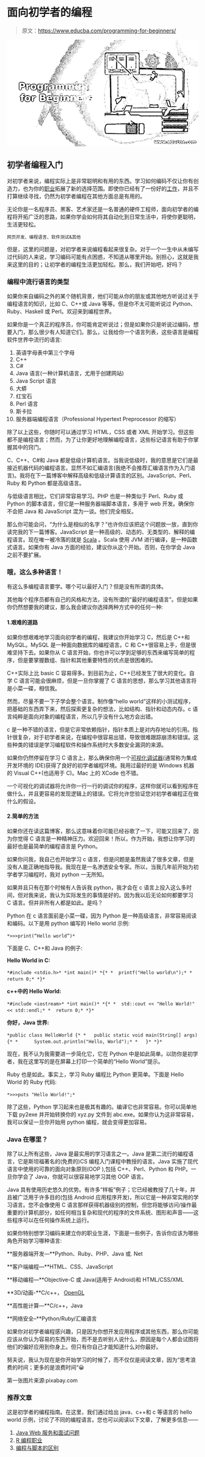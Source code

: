 # 面向初学者的编程

> 原文：<https://www.educba.com/programming-for-beginners/>

![Programming for Beginners](img/2ed90033bc8a03e3ba4feefd5a02c4d5.png)



## 初学者编程入门

对初学者来说，编程实际上是非常聪明和有用的东西。学习如何编码不仅让你有创造力，也为你的[职业](https://www.educba.com/career-success/ "How to Change your Career Successfully")拓展了新的选择范围。即使你已经有了一份好的[工作](https://www.educba.com/new-job-career/ "10 Things to Do When Starting a New Job")，并且不打算继续寻找，仍然为初学者编程在其他方面总是有用的。

无论你是一名程序员、黑客、艺术家还是一名普通的硬件工程师，面向初学者的编程将开拓广泛的思路，如果你学会如何将其自动化到日常生活中，将使你更聪明，生活更轻松。

<small>网页开发、编程语言、软件测试&其他</small>

但是，这里的问题是，对初学者来说编程看起来很复杂。对于一个一生中从未编写过代码的人来说，学习编码可能有点困惑，不知道从哪里开始。别担心，这就是我来这里的目的；让初学者的编程生活更加轻松。那么，我们开始吧，好吗？

### 编程中流行语言的类型

如果你来自编码之外的某个随机背景，他们可能从你的朋友或其他地方听说过关于编程语言的知识，比如 C、C++或 Java 等等。但是你不太可能听说过 Python、Ruby、Haskell 或 Perl。欢迎来到编程世界。

如果你是一个真正的程序员，你可能肯定听说过；但是如果你只是听说过编码，想要入门，那么很少有人知道它们。那么，让我给你一个语言列表，这些语言是编程软件世界中流行的语言:

1.  英语字母表中第三个字母
2.  C++
3.  C#
4.  Java 语言(一种计算机语言，尤用于创建网站)
5.  Java Script 语言
6.  大蟒
7.  红宝石
8.  Perl 语言
9.  斯卡拉
10.  服务器端编程语言（Professional Hypertext Preprocessor 的缩写）

除了以上这些，你随时可以通过学习 HTML，CSS 或者 XML 开始学习。但这些都不是编程语言；然而，为了让你更好地理解编程语言，这些标记语言有助于你掌握其中的窍门。

C、C++、C#和 Java 都是低级计算机语言。当我说低级时，我的意思是它们是最接近机器代码的编程语言。显然不如汇编语言(我绝不会推荐汇编语言作为入门语言)。我将在下一篇博客中解释高级和低级计算语言的区别。JavaScript、Perl、Ruby 和 Python 都是高级语言。

与低级语言相比，它们非常容易学习。PHP 也是一种类似于 Perl、Ruby 或 Python 的脚本语言，但它是一种服务器端脚本语言，多用于 web 开发。确保你不会把 Java 和 JavaScript 混为一谈。他们完全相反。

那么你可能会问，“为什么是相似的名字？”也许你应该把这个问题放一放，直到你读完我的下一篇博客。JavaScript 是一种高级的、动态的、无类型的、解释的编程语言。现在唯一被冷落的就是 [Scala](https://www.educba.com/scala-the-functional-approach/ "Scala: The Functional Approach") 。Scala 使用 JVM 进行编译，是一种函数式语言。如果你有 Java 方面的经验，建议你从这个开始。否则，在你学会 Java 之前不要扩展。

### 哦，这么多种语言！

有这么多编程语言要学。哪个可以最好入门？但是没有所谓的具体。

其他每个程序员都有自己的风格和方法，没有所谓的“最好的编程语言”。但是如果你仍然想要我的建议，那么我会建议你选择两种方式中的任何一种:

#### 1.艰难的道路

如果你想艰难地学习面向初学者的编程，我建议你开始学习 C，然后是 C++和 MySQL。MySQL 是一种面向数据库的编程语言。C 和 C++很容易上手，但是很难坚持下去。如果你从 C 语言开始，你也许可以学到足够的东西来编写简单的程序，但是要掌握数组、指针和其他重要特性的优点是很困难的。

C++实际上比 basic C 容易得多。到目前为止，C++已经发生了很大的变化。自学 C 语言可能会很麻烦，但是一旦你掌握了 C 语言的思想，那么学习其他语言将是小菜一碟，相信我。

然而，尽量不要一下子学会整个语言。制作像“hello world”这样的小测试程序，把基础的东西弄下来，然后探索更复杂的想法，比如结构、指针和动态内存。c 语言纯粹是面向对象的编程语言，所以几乎没有什么地方会出错。

c 是一种不错的语言，但是它非常依赖指针，指针本质上是对内存地址的引用。指针很复杂，对于初学者来说，在编程中很容易出错，导致很难跟踪崩溃和错误。这些种类的错误是学习编程软件和操作系统时大多数安全漏洞的来源。

如果你仍然停留在学习 C 语言上，那么确保你用一个[可视化调试器](https://www.educba.com/visual-basic-editor-vbe-debug-toggle/ "Visual Basic Editor (VBE) - Debug Toggle")(通常称为集成开发环境的 IDE)获得了良好的初学者编程环境。我用过最好的是 Windows 机器的 Visual C++(也适用于 C)。Mac 上的 XCode 也不错。

一个可视化的调试器将允许你一行一行的调试你的程序，这样你就可以看到程序在做什么，并且更容易的发现逻辑上的错误。它将允许您验证您对初学者编程正在做什么的假设。

#### 2.简单的方法

如果你还在读这篇博客，那么这意味着你可能已经谷歌了一下，可能又回来了，因为你觉得 C 语言是一种精神压力。欢迎回来！所以，作为开始，我想让你学习的最好也是最简单的编程语言是 Python。

如果你问我，我自己也开始学习 c 语言，但是问题是虽然我读了很多文章，但是没有人能正确地指导我。我现在是一名渗透安全专家。所以，当我几年前开始为初学者学习编程时，我对 python 一无所知。

如果并且只有在那个时候有人告诉我 python，我才会在 c 语言上投入这么多时间，但对我来说，我认为实际发生的事情是好的。因为我以后无论如何都要学习 C 语言。但并非所有人都是如此。是吗？

Python 在 c 语言面前是小菜一碟，因为 Python 是一种高级语言，非常容易阅读和编码。以下是用 python 编写的 Hello world 示例:

`*>>>print(“Hello world”)*`

下面是 C、C++和 Java 的例子:

**Hello World in C:**

`*#include <stdio.h>*
*int main()*
*{*
*  printf("Hello world\n");*
*  return 0;*
*}*`

**c++中的 Hello World:**

`*#include <iostream>*
*int main()*
*{*
*  std::cout << "Hello World!" << std::endl;*
*  return 0;*
*}*`

**你好，Java 世界:**

`*public class HelloWorld {*
*   public static void main(String[] args) {*
*      System.out.println("Hello, World");*
*   }*
*}*`

现在，我不认为我需要进一步简化它，它在 Python 中是如此简单。以防你是初学者，我在这里写的是在屏幕上打印一个简单的“Hello World”提示。

Ruby 也是如此。事实上，学习 Ruby 编程比 Python 更简单。下面是 Hello World 的 Ruby 代码:

`*>>>puts "Hello World!";*`

除了这些，Python 学习起来也是极其有趣的。编译它也非常容易。你可以简单地下载 py2exe 并开始转换你的 xyz.py 文件到 abc.exe。如果你认为这非常容易，我可以保证一旦你开始用 python 编程，就会变得更加容易。

### Java 在哪里？

除了以上所有这些，Java 是最实用的学习语言之一。Java 是第二流行的编程语言，它是斯坦福著名的(免费的)CS 编程入门课程中教授的语言。Java 实施了现代语言中使用的可靠的面向对象原则(OOP ),包括 C++、Perl、Python 和 PHP。一旦你学会了 Java，你就可以很容易地学习其他 OOP 语言。

Java 具有使用历史悠久的优势。有许多“样板”例子；它已经被教授了几十年，并且被广泛用于许多目的(包括 Android 应用程序开发)，所以它是一种非常实用的学习语言。您不会像使用 C 语言那样获得机器级别的控制，但您将能够访问/操作最重要的计算机部分，如任何相当复杂和现代的程序的文件系统、图形和声音——这些程序可以在任何操作系统上运行。

如果你特别想学习编码来建立你的职业生涯，下面是一些例子，告诉你应该为哪些角色开始学习哪种语言:

**服务器端开发—**Python、Ruby、PHP、Java 或. Net

**客户端编程—**HTML、CSS、JavaScript

**移动编程—**Objective-C 或 Java(适用于 Android)和 HTML/CSS/XML

**3D/动画-**C/c++， [OpenGL](https://www.educba.com/opengl-in-android/)

**高性能计算—**C/c++，Java

**网络安全–**Python/Ruby/汇编语言

如果你对初学者编程感兴趣，只是因为你想开发应用程序或其他东西，那么你可能应该从你认为容易的东西开始，而不是去听别人说什么，原因是每个人都会试图将他们的偏好应用到你身上。但只有你自己才能知道什么对你最好。

努夫说，我认为现在是你开始学习的时候了，而不仅仅是阅读文章，因为“思考浪费的时间；更多的是浪费时间”😀

第一张图片来源:pixabay.com

### 推荐文章

这是初学者的编程指南。在这里，我们通过给出 java、c++和 c 等语言的 hello world 示例，讨论了不同的编程语言。您也可以阅读以下文章，了解更多信息——

1.  [Java Web 服务和面试问题](https://www.educba.com/java-web-services-interview-questions-and-answers/)
2.  [R 编程职业](https://www.educba.com/careers-in-r-programming/)
3.  [编程与脚本的区别](https://www.educba.com/programming-vs-scripting/)





